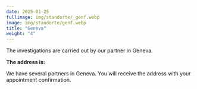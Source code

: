 ```yaml
---
date: 2025-01-25
fullimage: img/standorte/_genf.webp
image: img/standorte/genf.webp
title: "Geneva"
weight: "4"
---
```


The investigations are carried out by our partner in Geneva.

**The address is:**

We have several partners in Geneva. You will receive the address with your appointment confirmation.